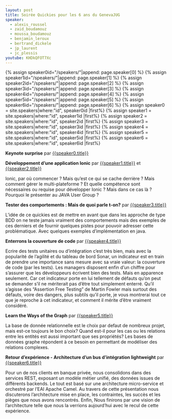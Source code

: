 ```yaml
---
layout: post
title: Soirée Quickies pour les 6 ans du GenevaJUG
speaker:
  - alexis_roussel
  - zaid_boudamouz
  - moussa_boudamouz
  - benjamin_leroux
  - bertrand_dickele
  - jp_laurent
  - jc_plessis
youtube: KHDkQFOT7Xc
---
```

{% assign speaker0id="/speakers/"|append: page.speaker[0]  %}
{% assign speaker1id="/speakers/"|append: page.speaker[1]  %}
{% assign speaker2id="/speakers/"|append: page.speaker[2]  %}
{% assign speaker3id="/speakers/"|append: page.speaker[3]  %}
{% assign speaker4id="/speakers/"|append: page.speaker[4]  %}
{% assign speaker5id="/speakers/"|append: page.speaker[5]  %}
{% assign speaker6id="/speakers/"|append: page.speaker[6]  %}
{% assign speaker0 = site.speakers|where:"id", speaker0id |first%}
{% assign speaker1 = site.speakers|where:"id", speaker1id |first%}
{% assign speaker2 = site.speakers|where:"id", speaker2id |first%}
{% assign speaker3 = site.speakers|where:"id", speaker3id |first%}
{% assign speaker4 = site.speakers|where:"id", speaker4id |first%}
{% assign speaker5 = site.speakers|where:"id", speaker5id |first%}
{% assign speaker6 = site.speakers|where:"id", speaker6id |first%}

**Keynote surprise** par [{{speaker0.title}}]({{speaker0.url}})

**Développement d’une application Ionic** par [{{speaker1.title}}]({{speaker1.url}}) et [{{speaker2.title}}]({{speaker2.url}})

Ionic, par où commencer ? Mais qu’est ce qui se cache derrière ? Mais comment gérer le multi-plateforme ? Et quelle compétence sont nécessaires ou requise pour développer Ionic ? Mais dans ce cas là ? Pourquoi le présenter au JAVA User Group ?

**Tester des comportements : Mais de quoi parle  t-on?** par [{{speaker3.title}}]({{speaker3.url}})

L’idée de ce quickies est de mettre en avant que dans les approche de type BDD on ne teste jamais vraiment des comportements mais des exemples de ces derniers et de fournir quelques pistes pour pouvoir adresser cette problématique. Avec quelques exemples d’implémentation en java.

**Enterrons la couverture de code** par [{{speaker4.title}}]({{speaker4.url}}) 

Ecrire des tests unitaires ou d’intégration c’est très bien, mais avec la popularité de l’agilité et du tableau de bord Sonar, un indicateur est en train de prendre une importance sans mesure avec sa vraie valeur: la couverture de code (par les tests). Les managers disposent enfin d’un chiffre pour s’assurer que les développeurs écrivent bien des tests. Mais en apparence seulement. Car cet indicateur porte en lui tellement de défauts qu’on peut se demander s’il ne mériterait pas d’être tout simplement enterré.
Qu’il s’agisse des “Assertion Free Testing” de Martin Fowler mais surtout des défauts, voire des dangers, plus subtils qu’il porte, je vous montrerai tout ce que je reproche à cet indicateur, et comment il mérite d’être vraiment considéré.

**Learn the Ways of the Graph** par [{{speaker5.title}}]({{speaker5.url}}) 

La base de donnée relationnelle est le choix par defaut de nombreux projet, mais est-ce toujours le bon choix? Quand est-il pour les cas ou les relations entre les entités est aussi important que ses propriétés? Les bases de données graphe répondent à ce besoin en permettant de modéliser des relations complexes.
        
**Retour d’expérience - Architecture d’un bus d’intégration lightweight** par [{{speaker6.title}}]({{speaker6.url}}) 

Pour un de nos clients en banque privée, nous consolidons dans des services REST, exposant un modèle métier unifié, des données issues de différents backends. Le tout est basé sur une architecture micro-service et orchestré par l’EAI Apache Camel. Au travers de cette présentation nous discuterons l’architecture mise en place, les contraintes, les succès et les pièges que nous avons rencontrés. Enfin, Nous finirons par une vision de l’architecture telle que nous la verrions aujourd’hui avec le recul de cette expérience.
